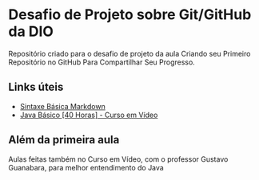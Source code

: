 # Desafio de Projeto sobre Git/GitHub da DIO

Repositório criado para o desafio de projeto da aula Criando seu Primeiro Repositório no GitHub Para Compartilhar Seu Progresso.

## Links úteis

- [Sintaxe Básica Markdown](https://www.markdownguide.org/basic-syntax/)
- [Java Básico [40 Horas] - Curso em Vídeo](https://www.cursoemvideo.com/curso/java-basico/)

## Além da primeira aula

Aulas feitas também no Curso em Vídeo, com o professor Gustavo Guanabara, para melhor entendimento do Java
